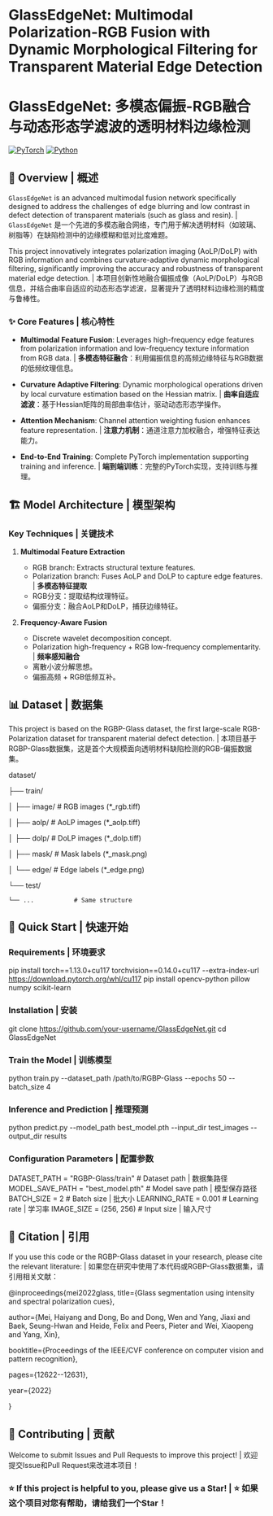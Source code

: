 # GlassEdgeNet: Multimodal Polarization-RGB Fusion with Dynamic Morphological Filtering for Transparent Material Edge Detection
# GlassEdgeNet: 多模态偏振-RGB融合与动态形态学滤波的透明材料边缘检测

[![PyTorch](https://img.shields.io/badge/PyTorch-1.0+-red.svg)](https://pytorch.org)
[![Python](https://img.shields.io/badge/Python-3.7+-blue.svg)](https://www.python.org)

## 📖 Overview | 概述

`GlassEdgeNet` is an advanced multimodal fusion network specifically designed to address the challenges of edge blurring and low contrast in defect detection of transparent materials (such as glass and resin). | `GlassEdgeNet` 是一个先进的多模态融合网络，专门用于解决透明材料（如玻璃、树脂等）在缺陷检测中的边缘模糊和低对比度难题。

This project innovatively integrates polarization imaging (AoLP/DoLP) with RGB information and combines curvature-adaptive dynamic morphological filtering, significantly improving the accuracy and robustness of transparent material edge detection. | 本项目创新性地融合偏振成像（AoLP/DoLP）与RGB信息，并结合曲率自适应的动态形态学滤波，显著提升了透明材料边缘检测的精度与鲁棒性。

### ✨ Core Features | 核心特性
- **Multimodal Feature Fusion**: Leverages high-frequency edge features from polarization information and low-frequency texture information from RGB data. | **多模态特征融合**：利用偏振信息的高频边缘特征与RGB数据的低频纹理信息。
  
- **Curvature Adaptive Filtering**: Dynamic morphological operations driven by local curvature estimation based on the Hessian matrix. | **曲率自适应滤波**：基于Hessian矩阵的局部曲率估计，驱动动态形态学操作。
  
- **Attention Mechanism**: Channel attention weighting fusion enhances feature representation. | **注意力机制**：通道注意力加权融合，增强特征表达能力。
  
- **End-to-End Training**: Complete PyTorch implementation supporting training and inference. | **端到端训练**：完整的PyTorch实现，支持训练与推理。

## 🏗 Model Architecture | 模型架构
### Key Techniques | 关键技术
1. **Multimodal Feature Extraction**
   - RGB branch: Extracts structural texture features.
   - Polarization branch: Fuses AoLP and DoLP to capture edge features.
   | **多模态特征提取**
   - RGB分支：提取结构纹理特征。
   - 偏振分支：融合AoLP和DoLP，捕获边缘特征。

2. **Frequency-Aware Fusion**
   - Discrete wavelet decomposition concept.
   - Polarization high-frequency + RGB low-frequency complementarity.
   | **频率感知融合**
   - 离散小波分解思想。
   - 偏振高频 + RGB低频互补。

## 📊 Dataset | 数据集
This project is based on the RGBP-Glass dataset, the first large-scale RGB-Polarization dataset for transparent material defect detection. | 本项目基于RGBP-Glass数据集，这是首个大规模面向透明材料缺陷检测的RGB-偏振数据集。

dataset/

├── train/

│   ├── image/        # RGB images (*_rgb.tiff)

│   ├── aolp/         # AoLP images (*_aolp.tiff)  

│   ├── dolp/         # DoLP images (*_dolp.tiff)

│   ├── mask/         # Mask labels (*_mask.png)

│   └── edge/         # Edge labels (*_edge.png)

└── test/

    └── ...           # Same structure
    
    
## 🚀 Quick Start | 快速开始
### Requirements | 环境要求
pip install torch==1.13.0+cu117 torchvision==0.14.0+cu117 --extra-index-url https://download.pytorch.org/whl/cu117
pip install opencv-python pillow numpy scikit-learn
### Installation | 安装
git clone https://github.com/your-username/GlassEdgeNet.git
cd GlassEdgeNet
### Train the Model | 训练模型
python train.py --dataset_path /path/to/RGBP-Glass --epochs 50 --batch_size 4
### Inference and Prediction | 推理预测
python predict.py --model_path best_model.pth --input_dir test_images --output_dir results
### Configuration Parameters | 配置参数
DATASET_PATH = "RGBP-Glass/train"    # Dataset path | 数据集路径
MODEL_SAVE_PATH = "best_model.pth"   # Model save path | 模型保存路径
BATCH_SIZE = 2                       # Batch size | 批大小
LEARNING_RATE = 0.001               # Learning rate | 学习率
IMAGE_SIZE = (256, 256)             # Input size | 输入尺寸

## 📝 Citation | 引用
If you use this code or the RGBP-Glass dataset in your research, please cite the relevant literature: | 如果您在研究中使用了本代码或RGBP-Glass数据集，请引用相关文献：

@inproceedings{mei2022glass,
  title={Glass segmentation using intensity and spectral polarization cues},
  
  author={Mei, Haiyang and Dong, Bo and Dong, Wen and Yang, Jiaxi and Baek, Seung-Hwan and Heide, Felix and Peers, Pieter and Wei, Xiaopeng and Yang, Xin},
  
  booktitle={Proceedings of the IEEE/CVF conference on computer vision and pattern recognition},
  
  pages={12622--12631},
  
  year={2022}
  
}

## 🤝 Contributing | 贡献
Welcome to submit Issues and Pull Requests to improve this project! | 欢迎提交Issue和Pull Request来改进本项目！

### ⭐ If this project is helpful to you, please give us a Star! | ⭐ 如果这个项目对您有帮助，请给我们一个Star！

